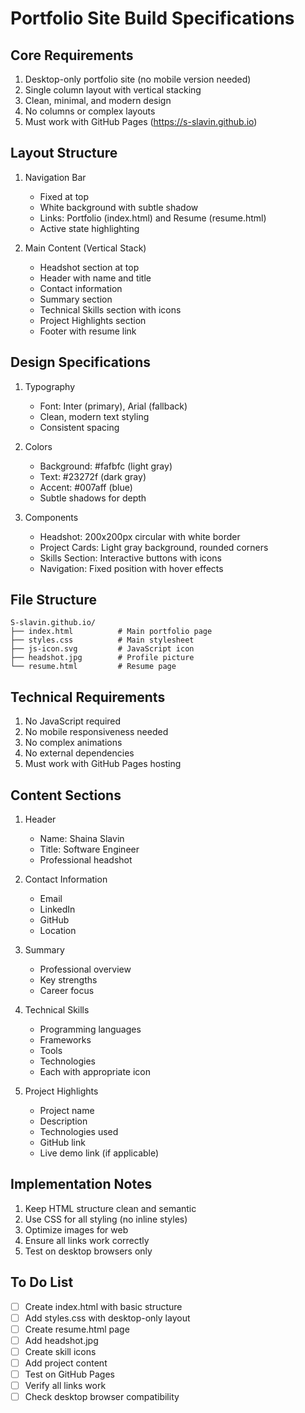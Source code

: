 # Portfolio Site Build Specifications

## Core Requirements
1. Desktop-only portfolio site (no mobile version needed)
2. Single column layout with vertical stacking
3. Clean, minimal, and modern design
4. No columns or complex layouts
5. Must work with GitHub Pages (https://s-slavin.github.io)

## Layout Structure
1. Navigation Bar
   - Fixed at top
   - White background with subtle shadow
   - Links: Portfolio (index.html) and Resume (resume.html)
   - Active state highlighting

2. Main Content (Vertical Stack)
   - Headshot section at top
   - Header with name and title
   - Contact information
   - Summary section
   - Technical Skills section with icons
   - Project Highlights section
   - Footer with resume link

## Design Specifications
1. Typography
   - Font: Inter (primary), Arial (fallback)
   - Clean, modern text styling
   - Consistent spacing

2. Colors
   - Background: #fafbfc (light gray)
   - Text: #23272f (dark gray)
   - Accent: #007aff (blue)
   - Subtle shadows for depth

3. Components
   - Headshot: 200x200px circular with white border
   - Project Cards: Light gray background, rounded corners
   - Skills Section: Interactive buttons with icons
   - Navigation: Fixed position with hover effects

## File Structure
```
S-slavin.github.io/
├── index.html          # Main portfolio page
├── styles.css          # Main stylesheet
├── js-icon.svg         # JavaScript icon
├── headshot.jpg        # Profile picture
└── resume.html         # Resume page
```

## Technical Requirements
1. No JavaScript required
2. No mobile responsiveness needed
3. No complex animations
4. No external dependencies
5. Must work with GitHub Pages hosting

## Content Sections
1. Header
   - Name: Shaina Slavin
   - Title: Software Engineer
   - Professional headshot

2. Contact Information
   - Email
   - LinkedIn
   - GitHub
   - Location

3. Summary
   - Professional overview
   - Key strengths
   - Career focus

4. Technical Skills
   - Programming languages
   - Frameworks
   - Tools
   - Technologies
   - Each with appropriate icon

5. Project Highlights
   - Project name
   - Description
   - Technologies used
   - GitHub link
   - Live demo link (if applicable)

## Implementation Notes
1. Keep HTML structure clean and semantic
2. Use CSS for all styling (no inline styles)
3. Optimize images for web
4. Ensure all links work correctly
5. Test on desktop browsers only

## To Do List
- [ ] Create index.html with basic structure
- [ ] Add styles.css with desktop-only layout
- [ ] Create resume.html page
- [ ] Add headshot.jpg
- [ ] Create skill icons
- [ ] Add project content
- [ ] Test on GitHub Pages
- [ ] Verify all links work
- [ ] Check desktop browser compatibility 
